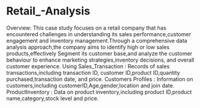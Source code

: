 # Retail_-Analysis
Overview: This case study focuses on a retail company that has encountered challenges in understanding its sales performance,customer engagement and inventory management.Through a comprehensive data analysis approach,the company aims to identify high or low sales products,effectively Segment its customer base,and analyze the customer behaviour to enhance marketing strategies,inventory decisions, and overall customer experience.
Using Sales_Transaction : Records of sales transactions,including transaction ID,
customer ID,product ID,quantity purchased,transaction date, and price.
Customers Profiles : Information on customers,including customerID,Age,gender,location and join date.
ProductInventory : Data on product inventory,including product ID,product name,category,stock level and price.

